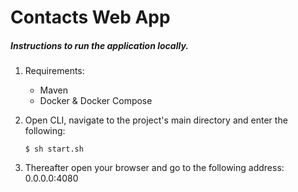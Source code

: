 # Contacts Web App

##### Instructions to run the application locally.

1. Requirements:

    - Maven
    - Docker & Docker Compose

2. Open CLI, navigate to the project's main directory and enter the following:

    ``` shell
    $ sh start.sh
    ```

3. Thereafter open your browser and go to the following address: 0.0.0.0:4080